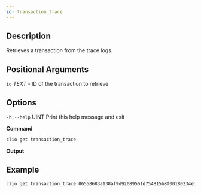 ```yaml
---
id: transaction_trace
---
```


## Description

Retrieves a transaction from the trace logs.

## Positional Arguments

`id` _TEXT_ - ID of the transaction to retrieve

## Options

`-h,--help` UINT        Print this help message and exit

**Command**

```sh
clio get transaction_trace
```

**Output**

## Example

```sh
clio get transaction_trace 06558683a138af9d92089561d754815b8f00180234e1903f7acc16433ceae035
```
